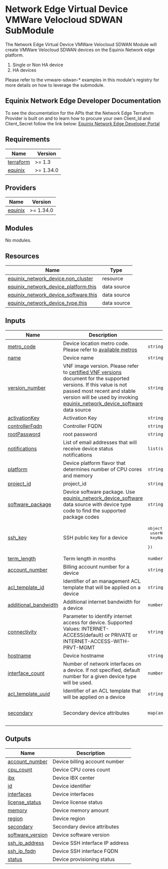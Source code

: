 # Network Edge Virtual Device VMWare Velocloud SDWAN SubModule

The Network Edge Virtual Device VMWare Velocloud SDWAN Module will create VMWare Velocloud SDWAN devices on the Equinix
Network edge platform.

1. Single or Non HA device
2. HA devices

Please refer to the vmware-sdwan-* examples in this module's registry for more details on how to leverage the
submodule.

<!-- Begin Module Docs (Do not edit contents) -->

## Equinix Network Edge Developer Documentation

To see the documentation for the APIs that the Network Edge Terraform Provider is built on
and to learn how to procure your own Client_Id and Client_Secret follow the link below:
[Equinix Network Edge Developer Portal](https://developer.equinix.com/catalog/network-edgev1)
<!-- End Module Docs -->

<!-- BEGIN_TF_DOCS -->

## Requirements

| Name                                                                      | Version   |
|---------------------------------------------------------------------------|-----------|
| <a name="requirement_terraform"></a> [terraform](#requirement\_terraform) | >= 1.3    |
| <a name="requirement_equinix"></a> [equinix](#requirement\_equinix)       | >= 1.34.0 |

## Providers

| Name                                                          | Version   |
|---------------------------------------------------------------|-----------|
| <a name="provider_equinix"></a> [equinix](#provider\_equinix) | >= 1.34.0 |

## Modules

No modules.

## Resources

| Name                                                                                                                                                     | Type        |
|----------------------------------------------------------------------------------------------------------------------------------------------------------|-------------|
| [equinix_network_device.non_cluster](https://registry.terraform.io/providers/equinix/equinix/latest/docs/resources/equinix_network_device)               | resource    |
| [equinix_network_device_platform.this](https://registry.terraform.io/providers/equinix/equinix/latest/docs/data-sources/equinix_network_device_platform) | data source |
| [equinix_network_device_software.this](https://registry.terraform.io/providers/equinix/equinix/latest/docs/data-sources/equinix_network_device_software) | data source |
| [equinix_network_device_type.this](https://registry.terraform.io/providers/equinix/equinix/latest/docs/data-sources/equinix_network_device_type)         | data source |

## Inputs

| Name                                                                                             | Description                                                                                                                                                                                                                                                                                                                                                                                                                                      | Type                                                                          | Default                                 | Required |
|--------------------------------------------------------------------------------------------------|--------------------------------------------------------------------------------------------------------------------------------------------------------------------------------------------------------------------------------------------------------------------------------------------------------------------------------------------------------------------------------------------------------------------------------------------------|-------------------------------------------------------------------------------|-----------------------------------------|:--------:|
| <a name="input_metro_code"></a> [metro\_code](#input\_metro\_code)                               | Device location metro code. Please refer to [available metros](https://docs.equinix.com/en-us/Content/Interconnection/NE/user-guide/NE-metros.htm)                                                                                                                                                                                                                                                                                               | `string`                                                                      | n/a                                     |   yes    |
| <a name="input_name"></a> [name](#input\_name)                                                   | Device name                                                                                                                                                                                                                                                                                                                                                                                                                                      | `string`                                                                      | n/a                                     |   yes    |
| <a name="input_version_number"></a> [version_number](#input\_version_number)                     | VNF image version. Please refer to [certified VNF versions](https://docs.equinix.com/en-us/Content/Interconnection/NE/user-guide/NE-certified-VNFs.htm) document for the supported versions. If this value is not passed most recent and stable version will be used by invoking [equinix_network_device_software](https://registry.terraform.io/providers/equinix/equinix/latest/docs/data-sources/equinix_network_device_software) data source | `string`                                                                      | n/a                                     |   yes    |
| <a name="input_activationKey"></a> [activationKey](#input\_activationKey)                        | Activation Key                                                                                                                                                                                                                                                                                                                                                                                                                                   | `string`                                                                      | n/a                                     |   yes    |
| <a name="input_controllerFqdn"></a> [controllerFqdn](#input\_controllerFqdn)                     | Controller FQDN                                                                                                                                                                                                                                                                                                                                                                                                                                  | `string`                                                                      | n/a                                     |   yes    |
| <a name="input_rootPassword"></a> [rootPassword](#input\_rootPassword)                           | root password                                                                                                                                                                                                                                                                                                                                                                                                                                    | `string`                                                                      | n/a                                     |    no    |
| <a name="input_notifications"></a> [notifications](#input\_notifications)                        | List of email addresses that will receive device status notifications                                                                                                                                                                                                                                                                                                                                                                            | `list(string)`                                                                | n/a                                     |   yes    |
| <a name="input_platform"></a> [platform](#input\_platform)                                       | Device platform flavor that determines number of CPU cores and memory                                                                                                                                                                                                                                                                                                                                                                            | `string`                                                                      | n/a                                     |   yes    |
| <a name="input_project_id"></a> [project\_id](#input\_project\_id)                               | project\_id                                                                                                                                                                                                                                                                                                                                                                                                                                      | `string`                                                                      | n/a                                     |   yes    |
| <a name="input_software_package"></a> [software\_package](#input\_software_\package)             | Device software package. Use [equinix_network_device_software](https://registry.terraform.io/providers/equinix/equinix/latest/docs/data-sources/equinix_network_device_software) data source with device type code to find the supported package codes                                                                                                                                                                                           | `string`                                                                      | n/a                                     |   yes    |
| <a name="input_ssh_key"></a> [ssh\_key](#input\_ssh\_key)                                        | SSH public key for a device                                                                                                                                                                                                                                                                                                                                                                                                                      | <pre>object({<br>    userName = string<br>    keyName  = string<br>  })</pre> | n/a                                     |   yes    |
| <a name="input_term_length"></a> [term\_length](#input\_term\_length)                            | Term length in months                                                                                                                                                                                                                                                                                                                                                                                                                            | `number`                                                                      | n/a                                     |   yes    |
| <a name="input_account_number"></a> [account\_number](#input\_account\_number)                   | Billing account number for a device                                                                                                                                                                                                                                                                                                                                                                                                              | `string`                                                                      | `0`                                     |    no    |
| <a name="input_acl_template_id"></a> [acl\_template\_id](#input\_acl\_template\_id)              | Identifier of an management ACL template that will be applied on a device                                                                                                                                                                                                                                                                                                                                                                        | `string`                                                                      | `""`                                    |    no    |
| <a name="input_additional_bandwidth"></a> [additional\_bandwidth](#input\_additional\_bandwidth) | Additional internet bandwidth for a device                                                                                                                                                                                                                                                                                                                                                                                                       | `number`                                                                      | `0`                                     |    no    |
| <a name="input_connectivity"></a> [connectivity](#input\_connectivity)                           | Parameter to identify internet access for device. Supported Values: INTERNET-ACCESS(default) or PRIVATE or INTERNET-ACCESS-WITH-PRVT-MGMT                                                                                                                                                                                                                                                                                                        | `string`                                                                      | `"INTERNET-ACCESS"`                     |    no    |
| <a name="input_hostname"></a> [hostname](#input\_hostname)                                       | Device hostname                                                                                                                                                                                                                                                                                                                                                                                                                                  | `string`                                                                      | `""`                                    |    no    |
| <a name="input_interface_count"></a> [interface\_count](#input\_interface\_count)                | Number of network interfaces on a device. If not specified, default number for a given device type will be used.                                                                                                                                                                                                                                                                                                                                 | `number`                                                                      | `10`                                    |    no    |
| <a name="input_acl_template_uuid"></a> [acl\_template\_uuid](#input\_acl\_template\_uuid)        | Identifier of an ACL template that will be applied on a device                                                                                                                                                                                                                                                                                                                                                                                   | `string`                                                                      | `""`                                    |    no    |
| <a name="input_secondary"></a> [secondary](#input\_secondary)                                    | Secondary device attributes                                                                                                                                                                                                                                                                                                                                                                                                                      | `map(any)`                                                                    | <pre>{<br>  "enabled": false<br>}</pre> |    no    |

## Outputs

| Name                                                                                   | Description                     |
|----------------------------------------------------------------------------------------|---------------------------------|
| <a name="output_account_number"></a> [account\_number](#output\_account\_number)       | Device billing account number   |
| <a name="output_cpu_count"></a> [cpu\_count](#output\_cpu\_count)                      | Device CPU cores count          |
| <a name="output_ibx"></a> [ibx](#output\_ibx)                                          | Device IBX center               |
| <a name="output_id"></a> [id](#output\_id)                                             | Device identifier               |
| <a name="output_interfaces"></a> [interfaces](#output\_interfaces)                     | Device interfaces               |
| <a name="output_license_status"></a> [license\_status](#output\_license\_status)       | Device license status           |
| <a name="output_memory"></a> [memory](#output\_memory)                                 | Device memory amount            |
| <a name="output_region"></a> [region](#output\_region)                                 | Device region                   |
| <a name="output_secondary"></a> [secondary](#output\_secondary)                        | Secondary device attributes     |
| <a name="output_software_version"></a> [software\_version](#output\_software\_version) | Device software version         |
| <a name="output_ssh_ip_address"></a> [ssh\_ip\_address](#output\_ssh\_ip\_address)     | Device SSH interface IP address |
| <a name="output_ssh_ip_fqdn"></a> [ssh\_ip\_fqdn](#output\_ssh\_ip\_fqdn)              | Device SSH interface FQDN       |
| <a name="output_status"></a> [status](#output\_status)                                 | Device provisioning status      |

<!-- END_TF_DOCS -->

